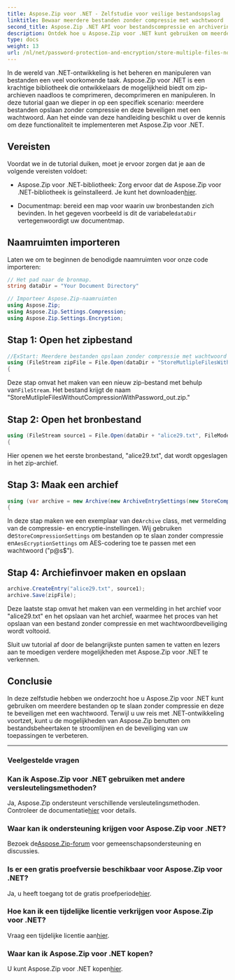 ```yaml
---
title: Aspose.Zip voor .NET - Zelfstudie voor veilige bestandsopslag
linktitle: Bewaar meerdere bestanden zonder compressie met wachtwoord
second_title: Aspose.Zip .NET API voor bestandscompressie en archivering
description: Ontdek hoe u Aspose.Zip voor .NET kunt gebruiken om meerdere bestanden veilig op te slaan zonder compressie. Eenvoudige stappen voor wachtwoordbeveiliging. Ontgrendel de kracht van bestandsbeheer!
type: docs
weight: 13
url: /nl/net/password-protection-and-encryption/store-multiple-files-no-compression-password/
---
```


In de wereld van .NET-ontwikkeling is het beheren en manipuleren van bestanden een veel voorkomende taak. Aspose.Zip voor .NET is een krachtige bibliotheek die ontwikkelaars de mogelijkheid biedt om zip-archieven naadloos te comprimeren, decomprimeren en manipuleren. In deze tutorial gaan we dieper in op een specifiek scenario: meerdere bestanden opslaan zonder compressie en deze beveiligen met een wachtwoord. Aan het einde van deze handleiding beschikt u over de kennis om deze functionaliteit te implementeren met Aspose.Zip voor .NET.

## Vereisten

Voordat we in de tutorial duiken, moet je ervoor zorgen dat je aan de volgende vereisten voldoet:

-  Aspose.Zip voor .NET-bibliotheek: Zorg ervoor dat de Aspose.Zip voor .NET-bibliotheek is geïnstalleerd. Je kunt het downloaden[hier](https://releases.aspose.com/zip/net/).

-  Documentmap: bereid een map voor waarin uw bronbestanden zich bevinden. In het gegeven voorbeeld is dit de variabele`dataDir` vertegenwoordigt uw documentmap.

## Naamruimten importeren

Laten we om te beginnen de benodigde naamruimten voor onze code importeren:

```csharp
// Het pad naar de bronmap.
string dataDir = "Your Document Directory"

// Importeer Aspose.Zip-naamruimten
using Aspose.Zip;
using Aspose.Zip.Settings.Compression;
using Aspose.Zip.Settings.Encryption;
```

## Stap 1: Open het zipbestand

```csharp
//ExStart: Meerdere bestanden opslaan zonder compressie met wachtwoord
using (FileStream zipFile = File.Open(dataDir + "StoreMutlipleFilesWithoutCompressionWithPassword_out.zip", FileMode.Create))
{
```

 Deze stap omvat het maken van een nieuw zip-bestand met behulp van`FileStream`. Het bestand krijgt de naam "StoreMutlipleFilesWithoutCompressionWithPassword_out.zip."

## Stap 2: Open het bronbestand

```csharp
using (FileStream source1 = File.Open(dataDir + "alice29.txt", FileMode.Open, FileAccess.Read))
{
```

Hier openen we het eerste bronbestand, "alice29.txt", dat wordt opgeslagen in het zip-archief.

## Stap 3: Maak een archief

```csharp
using (var archive = new Archive(new ArchiveEntrySettings(new StoreCompressionSettings(), new AesEcryptionSettings("p@s$", EncryptionMethod.AES256))))
{
```

 In deze stap maken we een exemplaar van de`Archive` class, met vermelding van de compressie- en encryptie-instellingen. Wij gebruiken de`StoreCompressionSettings` om bestanden op te slaan zonder compressie en`AesEcryptionSettings` om AES-codering toe te passen met een wachtwoord ("p@s$").

## Stap 4: Archiefinvoer maken en opslaan

```csharp
archive.CreateEntry("alice29.txt", source1);
archive.Save(zipFile);
```

Deze laatste stap omvat het maken van een vermelding in het archief voor "alice29.txt" en het opslaan van het archief, waarmee het proces van het opslaan van een bestand zonder compressie en met wachtwoordbeveiliging wordt voltooid.

Sluit uw tutorial af door de belangrijkste punten samen te vatten en lezers aan te moedigen verdere mogelijkheden met Aspose.Zip voor .NET te verkennen.

## Conclusie

In deze zelfstudie hebben we onderzocht hoe u Aspose.Zip voor .NET kunt gebruiken om meerdere bestanden op te slaan zonder compressie en deze te beveiligen met een wachtwoord. Terwijl u uw reis met .NET-ontwikkeling voortzet, kunt u de mogelijkheden van Aspose.Zip benutten om bestandsbeheertaken te stroomlijnen en de beveiliging van uw toepassingen te verbeteren.

---

### Veelgestelde vragen

### Kan ik Aspose.Zip voor .NET gebruiken met andere versleutelingsmethoden?
 Ja, Aspose.Zip ondersteunt verschillende versleutelingsmethoden. Controleer de documentatie[hier](https://reference.aspose.com/zip/net/) voor details.

### Waar kan ik ondersteuning krijgen voor Aspose.Zip voor .NET?
 Bezoek de[Aspose.Zip-forum](https://forum.aspose.com/c/zip/37) voor gemeenschapsondersteuning en discussies.

### Is er een gratis proefversie beschikbaar voor Aspose.Zip voor .NET?
 Ja, u heeft toegang tot de gratis proefperiode[hier](https://releases.aspose.com/).

### Hoe kan ik een tijdelijke licentie verkrijgen voor Aspose.Zip voor .NET?
 Vraag een tijdelijke licentie aan[hier](https://purchase.aspose.com/temporary-license/).

### Waar kan ik Aspose.Zip voor .NET kopen?
 U kunt Aspose.Zip voor .NET kopen[hier](https://purchase.aspose.com/buy).
